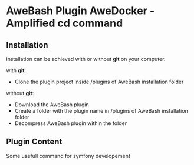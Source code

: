 AweBash Plugin AweDocker - Amplified cd command
===============================================

Installation
------------

installation can be achieved with or without **git** on your computer.

with **git**:
 - Clone the plugin project inside /plugins of AweBash installation folder

without **git**:
 - Download the AweBash plugin
 - Create a folder with the plugin name in /plugins of AweBash installation folder
 - Decompress AweBash plugin within the folder
 
Plugin Content
--------------

Some usefull command for symfony developement